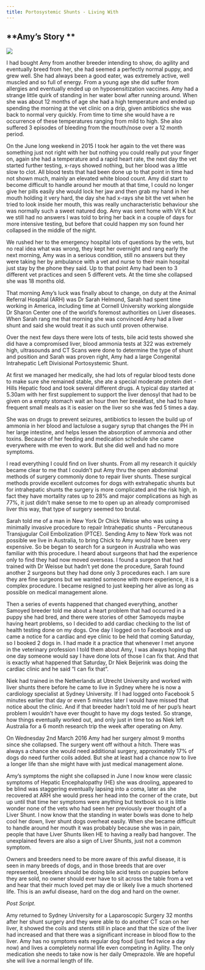 ```yaml
---
title: Portosystemic Shunts - Living With
---
```

## **Amy’s Story  **

![](/files/amy.jpeg)

I had bought Amy from another breeder intending to show, do agility and eventually breed from her, she had seemed a perfectly normal puppy, and grew well.  She had always been a good eater, was extremely active, well muscled and so full of energy.  From a young age she did suffer from allergies and eventually ended up on hyposensitization vaccines.   Amy had a strange little quirk of standing in her water bowl after running around.  When she was about 12 months of age she had a high temperature and ended up spending the morning at the vet clinic on a drip, given antibiotics she was back to normal very quickly.  From time to time she would have a re occurrence of these temperatures ranging from mild to high.  She also suffered 3 episodes of bleeding from the mouth/nose over a 12 month period. 

 On the June long weekend in 2015 I took her again to the vet there was something just not right with her but nothing you could really put your finger on, again she had a temperature and a rapid heart rate, the next day the vet started further testing, x-rays showed nothing, but her blood was a little slow to clot.  All blood tests that had been done up to that point in time had not shown much, mainly an elevated white blood count.   Amy did start to become difficult to handle around her mouth at that time, I could no longer give her pills easily she would lock her jaw and then grab my hand in her mouth holding it very hard, the day she had x-rays she bit the vet when he tried to look inside her mouth, this was really uncharacteristic behaviour she was normally such a sweet natured dog.  Amy was sent home with Vit K but we still had no answers I was told to bring her back in a couple of days for more intensive testing, but before that could happen my son found her collapsed in the middle of the night.

We rushed her to the emergency hospital lots of questions by the vets, but no real idea what was wrong, they kept her overnight and rang early the next morning, Amy was in a serious condition, still no answers but they were taking her by ambulance with a vet and nurse to their main hospital just stay by the phone they said.   Up to that point Amy had been to 3 different vet practices and seen 5 different vets.  At the time she collapsed she was 18 months old.

That morning Amy’s luck was finally about to change, on duty at the Animal Referral Hospital (ARH) was Dr Sarah Helmond, Sarah had spent time working in America, including time at Cornell University working alongside Dr Sharon Center one of the world’s foremost authorities on Liver diseases.  When Sarah rang me that morning she was convinced Amy had a liver shunt and said she would treat it as such until proven otherwise.

Over the next few days there were lots of tests, bile acid tests showed she did have a compromised liver, blood ammonia tests at 322 was extremely high, ultrasounds and CT Scans were done to determine the type of shunt and position and Sarah was proven right, Amy had a large Congenital Intrahepatic Left Divisional Portosystemic Shunt.

At first we managed her medically, she had lots of regular blood tests done to make sure she remained stable, she ate a special moderate protein diet - Hills Hepatic food and took several different drugs.  A typical day started at 5.30am with her first supplement to support the liver denosyl that had to be given on a empty stomach wait an hour then her breakfast, she had to have frequent small meals as it is easier on the liver so she was fed 5 times a day.

 She was on drugs to prevent seizures, antibiotics to lessen the build up of ammonia in her blood and lactulose a sugary syrup that changes the PH in her large intestine, and helps lessen the absorption of ammonia and other toxins.  Because of her feeding and medication schedule she came everywhere with me even to work.   But she did well and had no more symptoms.

 I read everything I could find on liver shunts.  From all my research it quickly became clear to me that I couldn’t put Amy thru the open abdominal methods of surgery commonly done to repair liver shunts.   These surgical methods provide excellent outcomes for dogs with extrahepatic shunts but for intrahepatic shunts the surgery is more complicated and the risk high, in fact they have mortality rates up to 28% and major complications as high as 77%, it just didn’t make sense to me to open up an already compromised liver this way, that type of surgery seemed too brutal. 

Sarah told me of a man in New York Dr Chick Weisse who was using a minimally invasive procedure to repair Intrahepatic shunts - Percutaneous Transjugular Coil Embolization (PTCE).   Sending Amy to New York was not possible we live in Australia, to bring Chick to Amy would have been very expensive.  So be began to search for a surgeon in Australia who was familiar with this procedure.   I heard about surgeons that had the experience only to find they had now moved overseas.   I found a surgeon that had trained with Dr Weisse but hadn’t yet done the procedure, Sarah found another 2 surgeons but they had done only 3 procedures each.  I am sure they are fine surgeons but we wanted someone with more experience, it is a complex procedure.  I became resigned to just keeping her alive as long as possible on medical management alone.

Then a series of events happened that changed everything, another Samoyed breeder told me about a heart problem that had occurred in a puppy she had bred, and there were stories of other Samoyeds maybe having heart problems, so I decided to add cardiac checking to the list of health testing done on my dogs.   One day I logged on to Facebook and up came a notice for a cardiac and eye clinic to be held that coming Saturday, so I booked 2 dogs in.   I had made it a practice that whenever I met anyone in the veterinary profession I told them about Amy, I was always hoping that one day someone would say I have done lots of those I can fix that.  And that is exactly what happened that Saturday, Dr Niek Beijerink was doing the cardiac clinic and he said “I can fix that”.  

Niek had trained in the Netherlands at Utrecht University and worked with liver shunts there before he came to live in Sydney where he is now a cardiology specialist at Sydney University.   If I had logged onto Facebook 5 minutes earlier that day or even 5 minutes later I would have missed that notice about the clinic. And if that breeder hadn’t told me of her pup’s heart problem I wouldn’t have ever thought to have my dogs tested.  So strange, how things eventually worked out, and only just in time too as Niek left Australia for a 6 month research trip the week after operating on Amy. 

On Wednesday 2nd March 2016 Amy had her surgery almost 9 months since she collapsed.  The surgery went off without a hitch. There was always a chance she would need additional surgery, approximately 17% of dogs do need further coils added.  But she at least had a chance now to live a longer life than she might have with just medical management alone.

Amy’s symptoms the night she collapsed in June I now know were classic symptoms of Hepatic Encephalopathy (HE) she was drooling, appeared to be blind was staggering eventually lapsing into a coma, later as she recovered at ARH she would press her head into the corner of the crate, but up until that time her symptoms were anything but textbook so it is little wonder none of the vets who had seen her previously ever thought of a Liver Shunt.  I now know that the standing in water bowls was done to help cool her down, liver shunt dogs overheat easily.  When she became difficult to handle around her mouth it was probably because she was in pain, people that have Liver Shunts liken HE to having a really bad hangover.  The unexplained fevers are also a sign of Liver Shunts, just not a common symptom.  

Owners and breeders need to be more aware of this awful disease, it is seen in many breeds of dogs, and in those breeds that are over represented, breeders should be doing bile acid tests on puppies before they are sold, no owner should ever have to sit across the table from a vet and hear that their much loved pet may die or likely live a much shortened life.  This is an awful disease, hard on the dog and hard on the owner. 

_Post Script._

Amy returned to Sydney University for a Laparoscopic Surgery 32 months after her shunt surgery and they were able to do another CT scan on her liver, it showed the coils and stents still in place and that the size of the liver had increased and that there was a significant increase in blood flow to the liver.  Amy has no symptoms eats regular dog food (just fed twice a day now) and lives a completely normal life even competing in Agility.  The only medication she needs to take now is her daily Omeprazole.  We are hopeful she will live a normal length of life.
